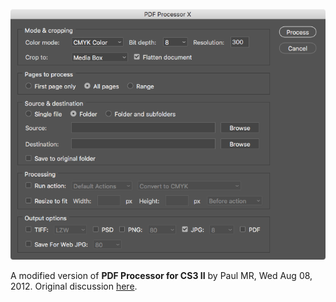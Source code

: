 ![UI](img/UI.png)

A modified version of **PDF Processor for CS3 II** by Paul MR, Wed Aug 08, 2012. Original discussion [here](https://web.archive.org/web/20150511194417/https://www.ps-scripts.com/bb/viewtopic.php?f=10&t=1882&sid=a87e6a1cbc6fec5b38abbfc402e624ac).